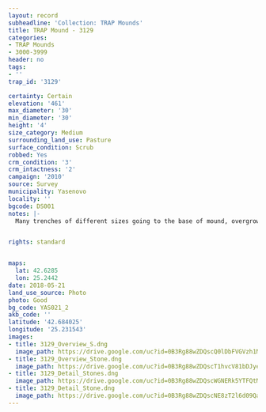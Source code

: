 ```yaml
---
layout: record
subheadline: 'Collection: TRAP Mounds'
title: TRAP Mound - 3129
categories:
- TRAP Mounds
- 3000-3999
header: no
tags:
- ''
trap_id: '3129'

certainty: Certain
elevation: '461'
max_diameter: '30'
min_diameter: '30'
height: '4'
size_category: Medium
surrounding_land_use: Pasture
surface_condition: Scrub
robbed: Yes
crm_condition: '3'
crm_intactness: '2'
campaign: '2010'
source: Survey
municipality: Yasenovo
locality: ''
bgcode: DS001
notes: |-
  Many trenches of different sizes going to the base of mound, overgrown with trees and bushes, clusters of big stones.


rights: standard


maps:
  lat: 42.6285
  lon: 25.2442
date: 2018-05-21
land_use_source: Photo
photo: Good
bg_code: YAS021_2
akb_code: ''
latitude: '42.684025'
longitude: '25.231543'
images:
- title: 3129_Overview_S.dng
  image_path: https://drive.google.com/uc?id=0B3Rg88wZDQscQ0lDbFVGVzh1MEE
- title: 3129_Overview_Stone.dng
  image_path: https://drive.google.com/uc?id=0B3Rg88wZDQscT1hvcV81bDJyeU0
- title: 3129_Detail_Stones.dng
  image_path: https://drive.google.com/uc?id=0B3Rg88wZDQscWGNERk5YTFQtMWs
- title: 3129_Detail_Stone.dng
  image_path: https://drive.google.com/uc?id=0B3Rg88wZDQscNE8zT2l6d09QaUU
---
```

